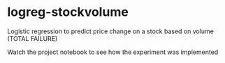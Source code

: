 # logreg-stockvolume
Logistic regression to predict price change on a stock based on volume (TOTAL FAILURE)

Watch the project notebook to see how the experiment was implemented
